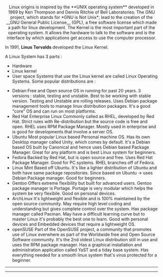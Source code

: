 <p style="text-align: center;">Linux origins is inspired by the **UNIX operating system** developed in 1969 by Ken Thompson and Dennis Ritchie of Bell Laboratories. The GNU project, which stands for *GNU is Not Unix*; lead to the creation of the __GNU General Public License__ (GPL), a free software license which made a path for linux development.
The Kernel is the most important part of the operating system. It allows the hardware to talk to the software and is the interface by which applications get access to use the computer processor. 

In 1991, **Linus Torvalds** developed the Linux Kernel.

A Linux System has 3 parts : 
- Hardware
- Linux kernel
- User space
Systems that use the Linux kernel are called Linux Operating Systems. Some popular distributions are : 
+ Debian 
  Free and Open source OS in running for past 20 years. 3 versions : stable, testing and unstable. Best to be working with stable version. Testing and Unstable are rolling releases. Uses Debian package management tools to manage linux distribution packages. It's a good "core" OS and can run on most platforms.
+ Red Hat Enterprise Linux
  Commonly called as RHEL, developed by Red Hat. Strict rules with Re-distribution but the source code is free and open. RHEL uses RPM Package Manager. Mostly used in enterprise and is good for developments that involve a server OS.
+ Ubuntu
  Most popular Linux based Personal machine OS. Has its own Desktop manager called Unity, which comes by default. It's a Debian based OS built by Canonical and hence uses Debian based Package Manager. Great for any platform and is best Linux system for beginners.
+ Fedora
  Backed by Red Hat, but is open source and free. Uses Red Hat Package Manager. Good for PC systems. RHEL branches off of Fedora.
+ Linux Mint
  Based off Ubuntu. It's like a lighter distribution of Ubuntu and both have same package repositories. Since based on Ubuntu -> uses Debian Package manager. Good for beginners.
+ Gentoo
  Offers extreme flexibility but built for advanced users. Gentoo package manager is Portage. Portage is very modular which helps the system be very  flexibile. Good on personal devices.
+ ArchLinux
  It's lightweight and flexible and is 100% maintained by the open source community. May require high level coding and understanding but gives complete control over the system. Has package manager called Pacman. May have a difficult learning curve but to master Linux it's probably the best one to learn. Good with personal devices and Embedded devices that require a lightweight OS.
+ openSUSE
  Part of the OpenSUSE project, a community that promotes use of Linux everwhere as part of the Worldwide free and Open Source Software community. It's the 2nd oldest Linux distribution still in use and uses the RPM package manager. Has a graphical installation and administration application called YaST and a tiday base system. Has everything needed for a smooth linux system that's virus protected for a beginner.

---
---
</p>
